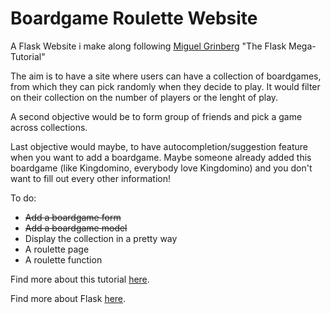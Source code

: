 # Boardgame Roulette Website

A Flask Website i make along following [Miguel Grinberg](https://twitter.com/miguelgrinberg) "The Flask Mega-Tutorial"

The aim is to have a site where users can have a collection of boardgames, from which they can pick randomly when they
decide to play. It would filter on their collection on the number of players or the lenght of play.

A second objective would be to form group of friends and pick a game across collections.

Last objective would maybe, to have autocompletion/suggestion feature when you want to add a boardgame. Maybe someone already
added this boardgame (like Kingdomino, everybody love Kingdomino) and you don't want to fill out every  other information!


To do: 

* ~~Add a boardgame form~~
* ~~Add a boardgame model~~
* Display the collection in a pretty way
* A roulette page
* A roulette function

Find more about this tutorial [here](https://blog.miguelgrinberg.com/post/the-flask-mega-tutorial-part-i-hello-world).

Find more about Flask [here](https://flask.palletsprojects.com/en/1.1.x/). 

